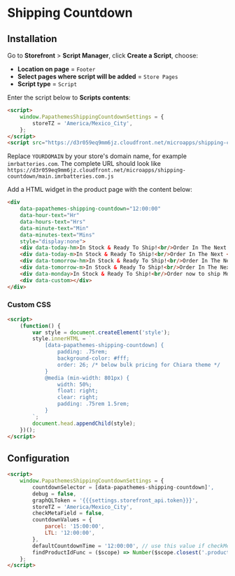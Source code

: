 # Shipping Countdown

## Installation

Go to **Storefront** > **Script Manager**, click **Create a Script**, choose:

- **Location on page** = `Footer`
- **Select pages where script will be added** = `Store Pages`
- **Script type** = `Script`

Enter the script below to **Scripts contents**: 

```html
<script>
    window.PapathemesShippingCountdownSettings = {
        storeTZ = 'America/Mexico_City',
    };
</script>
<script src="https://d3r059eq9mm6jz.cloudfront.net/microapps/shipping-countdown/main.YOURDOMAIN.js" async defer></script>
```

Replace `YOURDOMAIN` by your store's domain name, for example `imrbatteries.com`. The complete URL should look like `https://d3r059eq9mm6jz.cloudfront.net/microapps/shipping-countdown/main.imrbatteries.com.js`


Add a HTML widget in the product page with the content below:

```html
<div
    data-papathemes-shipping-countdown="12:00:00"
    data-hour-text="Hr"
    data-hours-text="Hrs"
    data-minute-text="Min"
    data-minutes-text="Mins"
    style="display:none">
    <div data-today-hm>In Stock & Ready To Ship!<br/>Order In The Next <strong>%HOUR%</strong> and <strong>%MINUTE%</strong> to ship today.</div>
    <div data-today-m>In Stock & Ready To Ship!<br/>Order In The Next <strong>%MINUTE%</strong> to ship today.</div>
    <div data-tomorrow-hm>In Stock & Ready To Ship!<br/>Order In The Next <strong>%HOUR%</strong> and <strong>%MINUTE%</strong> to ship tomorrow.</div>
    <div data-tomorrow-m>In Stock & Ready To Ship!<br/>Order In The Next <strong>%MINUTE%</strong> to ship tomorrow.</div>
    <div data-monday>In Stock & Ready To Ship!<br/>Order now to ship Monday.</div>
    <div data-custom></div>
</div>
```

### Custom CSS

```html
<script>
    (function() {
        var style = document.createElement('style');
        style.innerHTML = `
            [data-papathemes-shipping-countdown] {
                padding: .75rem;
                background-color: #fff;
                order: 26; /* below bulk pricing for Chiara theme */
            }
            @media (min-width: 801px) {
                width: 50%;
                float: right;
                clear: right;
                padding: .75rem 1.5rem;
            }
        `;
        document.head.appendChild(style);
    })();
</script>
```

## Configuration

```html
<script>
    window.PapathemesShippingCountdownSettings = {
        countdownSelector = [data-papathemes-shipping-countdown]',
        debug = false,
        graphQLToken = '{{{settings.storefront_api.token}}}',
        storeTZ = 'America/Mexico_City',
        checkMetaField = false,
        countdownValues = {
            parcel: '15:00:00',
            LTL: '12:00:00',
        },
        defaultCountdownTime = '12:00:00', // use this value if checkMetafield = false or data-papathemes-shipping-countdown = empty
        findProductIdFunc = ($scope) => Number($scope.closest('.productView').find('form[data-cart-item-add] input[name="product_id"]').val()),
    };
</script>
```



